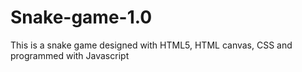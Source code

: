 # Snake-game-1.0
This is a snake game designed with HTML5, HTML canvas, CSS and programmed with Javascript
